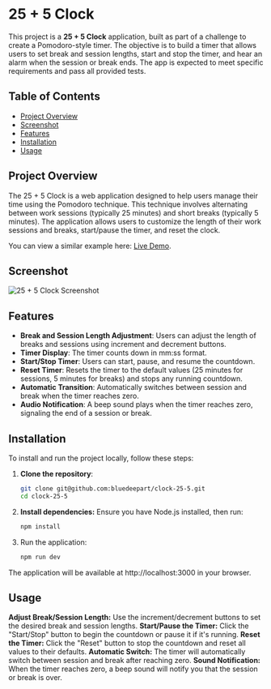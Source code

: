 # 25 + 5 Clock

This project is a **25 + 5 Clock** application, built as part of a challenge to create a Pomodoro-style timer. The objective is to build a timer that allows users to set break and session lengths, start and stop the timer, and hear an alarm when the session or break ends. The app is expected to meet specific requirements and pass all provided tests.

## Table of Contents
- [Project Overview](#project-overview)
- [Screenshot](#screenshot)
- [Features](#features)
- [Installation](#installation)
- [Usage](#usage)

## Project Overview

The 25 + 5 Clock is a web application designed to help users manage their time using the Pomodoro technique. This technique involves alternating between work sessions (typically 25 minutes) and short breaks (typically 5 minutes). The application allows users to customize the length of their work sessions and breaks, start/pause the timer, and reset the clock.

You can view a similar example here: [Live Demo](https://bluedeepart.github.io/clock-25-5/).

## Screenshot

![25 + 5 Clock Screenshot](./assets/screenshot.png)

## Features

- **Break and Session Length Adjustment**: Users can adjust the length of breaks and sessions using increment and decrement buttons.
- **Timer Display**: The timer counts down in mm:ss format.
- **Start/Stop Timer**: Users can start, pause, and resume the countdown.
- **Reset Timer**: Resets the timer to the default values (25 minutes for sessions, 5 minutes for breaks) and stops any running countdown.
- **Automatic Transition**: Automatically switches between session and break when the timer reaches zero.
- **Audio Notification**: A beep sound plays when the timer reaches zero, signaling the end of a session or break.

## Installation

To install and run the project locally, follow these steps:

1. **Clone the repository**:
   ```bash
   git clone git@github.com:bluedeepart/clock-25-5.git
   cd clock-25-5
2. **Install dependencies:** Ensure you have Node.js installed, then run:
    ```bash
    npm install
3. Run the application:
    ```bash
    npm run dev
The application will be available at http://localhost:3000 in your browser.

## Usage
**Adjust Break/Session Length:** Use the increment/decrement buttons to set the desired break and session lengths.
**Start/Pause the Timer:** Click the "Start/Stop" button to begin the countdown or pause it if it's running.
**Reset the Timer:** Click the "Reset" button to stop the countdown and reset all values to their defaults.
**Automatic Switch:** The timer will automatically switch between session and break after reaching zero.
**Sound Notification:** When the timer reaches zero, a beep sound will notify you that the session or break is over.
